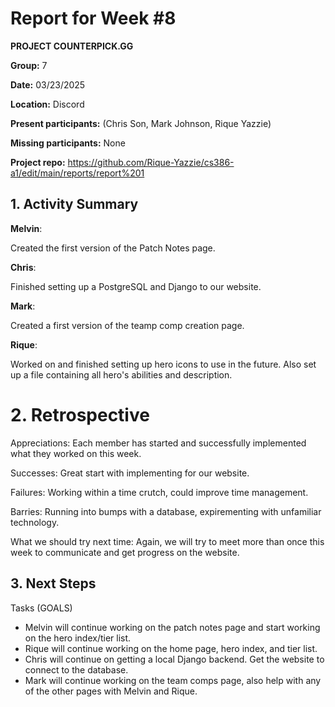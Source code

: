 # Report for Week #8
**PROJECT COUNTERPICK.GG**

**Group:** 7

**Date:** 03/23/2025

**Location:** Discord

**Present participants:** (Chris Son, Mark Johnson, Rique Yazzie)

**Missing participants:** None

**Project repo:** https://github.com/Rique-Yazzie/cs386-a1/edit/main/reports/report%201

## 1. Activity Summary

**Melvin**: 

Created the first version of the Patch Notes page.

**Chris**: 

Finished setting up a PostgreSQL and Django to our website.

**Mark**: 

Created a first version of the teamp comp creation page.

**Rique**: 

Worked on and finished setting up hero icons to use in the future. Also set up a file containing all hero's abilities and description.

# 2. Retrospective

Appreciations: Each member has started and successfully implemented what they worked on this week.

Successes: Great start with implementing for our website. 

Failures: Working within a time crutch, could improve time management. 

Barries: Running into bumps with a database, expirementing with unfamiliar technology. 

What we should try next time: Again, we will try to meet more than once this week to communicate and get progress on the website.

## 3. Next Steps

Tasks (GOALS)
- Melvin will continue working on the patch notes page and start working on the hero index/tier list.
- Rique will continue working on the home page, hero index, and tier list. 
- Chris will continue on getting a local Django backend. Get the website to connect to the database. 
- Mark will continue working on the team comps page, also help with any of the other pages with Melvin and Rique.
